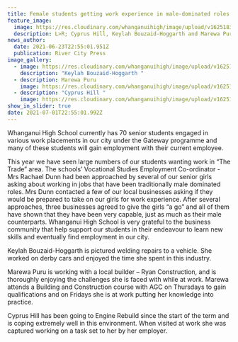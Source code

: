 ```yaml
---
title: Female students getting work experience in male-dominated roles
feature_image:
  image: https://res.cloudinary.com/whanganuihigh/image/upload/v1625183592/News/all_3_girls.jpg
  description: L>R; Cyprus Hill, Keylah Bouzaid-Hoggarth and Marewa Puru.
news_author:
  date: 2021-06-23T22:55:01.951Z
  publication: River City Press
image_gallery:
  - image: https://res.cloudinary.com/whanganuihigh/image/upload/v1625180398/News/Keylah_Bouzaid-Hoggarth._RCP_24.6.21.jpg
    description: "Keylah Bouzaid-Hoggarth "
  - description: Marewa Puru
    image: https://res.cloudinary.com/whanganuihigh/image/upload/v1625180439/News/Marewa_Puru.jpg
  - description: "Cyprus Hill "
    image: https://res.cloudinary.com/whanganuihigh/image/upload/v1625180472/News/Cyprus_Hill.jpg
show_in_slider: true
date: 2021-07-01T22:55:01.992Z
---
```

Whanganui High School currently has 70 senior students engaged in various work placements in our city under the Gateway programme and many of these students will gain employment with their current employee. 

This year we have seen large numbers of our students wanting work in “The Trade” area. The schools’ Vocational Studies Employment Co-ordinator - Mrs Rachael Dunn had been approached by several of our senior girls asking about working in jobs that have been traditionally male dominated roles. Mrs Dunn contacted a few of our local businesses asking if they would be prepared to take on our girls for work experience. After several approaches, three businesses agreed to give the girls “a go” and all of them have shown that they have been very capable, just as much as their male counterparts. Whanganui High School is very grateful to the business community that help support our students in their endeavour to learn new skills and eventually find employment in our city.

Keylah Bouzaid-Hoggarth is pictured welding repairs to a vehicle. She worked on derby cars and enjoyed the time she spent in this industry. 

Marewa Puru is working with a local builder – Ryan Construction, and is thoroughly enjoying the challenges she is faced with while at work. Marewa attends a Building and Construction course with AGC on Thursdays to gain qualifications and on Fridays she is at work putting her knowledge into practice.

Cyprus Hill has been going to Engine Rebuild since the start of the term and is coping extremely well in this environment. When visited at work she was captured working on a task set to her by her employer.